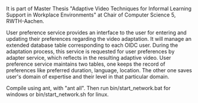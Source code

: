 It is part of Master Thesis "Adaptive Video Techniques for Informal Learning Support in Workplace Environments" at Chair of Computer Science 5, RWTH-Aachen.

User preference service provides an interface to the user for entering and updating their preferences regarding the video adaptation. It will manage an extended database table corresponding to each OIDC user. During the adaptation process, this service is requested for user preferences by adapter service, which reflects in the resulting adaptive video. User preference service maintains two tables, one keeps the record of preferences like preferred duration, language, location. The other one saves user's domain of expertise and their level in that particular domain.

Compile using ant, with "ant all". Then run bin/start_network.bat for windows or bin/start_network.sh for linux.